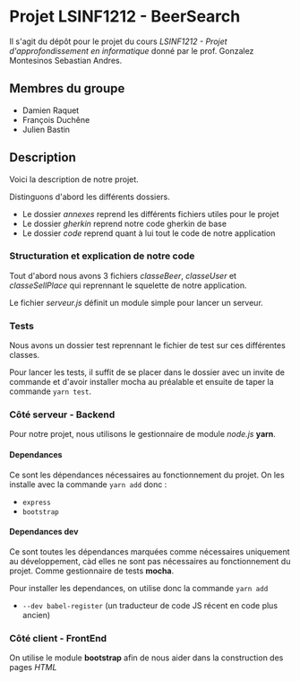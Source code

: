 # Projet LSINF1212 - BeerSearch

Il s'agit du dépôt pour le projet du cours *LSINF1212 - Projet d'approfondissement en informatique* donné par le prof. Gonzalez Montesinos Sebastian Andres.

## Membres du groupe

- Damien Raquet
- François Duchêne
- Julien Bastin

## Description
Voici la description de notre projet.

Distinguons d'abord les différents dossiers.

* Le dossier *annexes* reprend les différents fichiers utiles pour le projet
* Le dossier *gherkin* reprend notre code gherkin de base
* Le dossier *code* reprend quant à lui tout le code de notre application

### Structuration et explication de notre code
Tout d'abord nous avons 3 fichiers *classeBeer*, *classeUser* et *classeSellPlace* qui reprennant le squelette de notre application.

Le fichier *serveur.js* définit un module simple pour lancer un serveur.

### Tests
Nous avons un dossier test reprennant le fichier de test sur ces différentes classes.

Pour lancer les tests, il suffit de se placer dans le dossier avec un invite de commande et d'avoir installer mocha au préalable et ensuite de taper la commande `yarn test`.

### Côté serveur - Backend
Pour notre projet, nous utilisons le gestionnaire de module *node.js* **yarn**.

#### Dependances
Ce sont les dépendances nécessaires au fonctionnement du projet. On les installe avec la commande `yarn add` donc :

* `express`
* `bootstrap`
#### Dependances dev
Ce sont toutes les dépendances marquées comme nécessaires uniquement au développement, càd elles ne sont pas nécessaires au fonctionnement du projet.
Comme gestionnaire de tests **mocha**.

Pour installer les dependances, on utilise donc la commande `yarn add`

* `--dev babel-register` (un traducteur de code JS récent en code plus ancien)

### Côté client - FrontEnd
On utilise le module **bootstrap** afin de nous aider dans la construction des pages *HTML*
